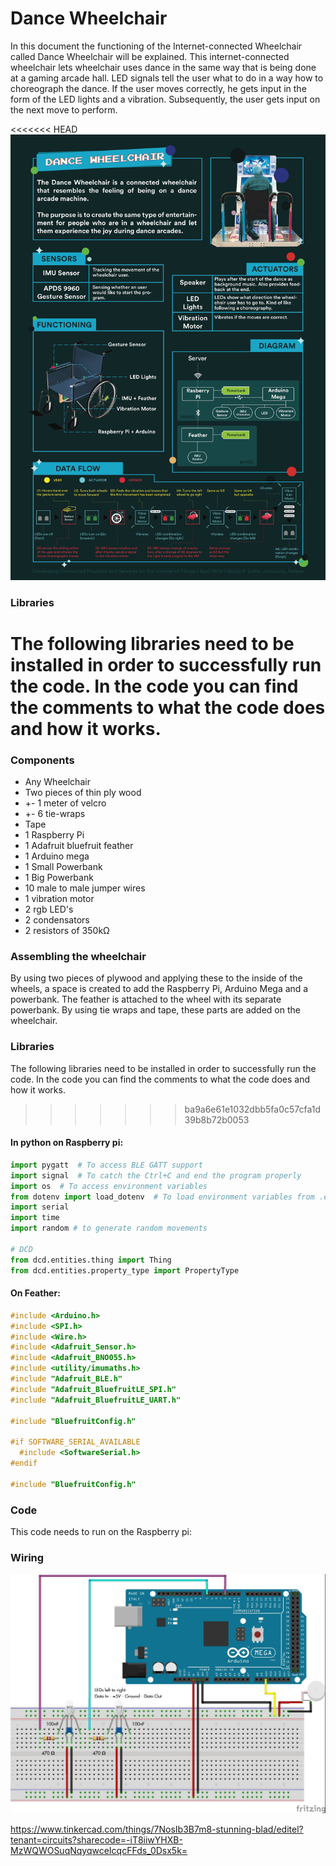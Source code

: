 # Dance Wheelchair
In this document the functioning of the Internet-connected Wheelchair called Dance Wheelchair will be explained. This internet-connected wheelchair lets wheelchair uses dance in the same way that is being done at a gaming arcade hall. LED signals tell the user what to do in a way how to choreograph the dance. If the user moves correctly, he gets input in the form of the LED lights and a vibration. Subsequently, the user gets input on the next move to perform.

<<<<<<< HEAD
![](images/Poster-IOT.jpeg)

### Libraries
The following libraries need to be installed in order to successfully run the code. In the code you can find the comments to what the code does and how it works.
=======
### Components
- Any Wheelchair
- Two pieces of thin ply wood
- +- 1 meter of velcro
- +- 6 tie-wraps
- Tape
- 1 Raspberry Pi
- 1 Adafruit bluefruit feather
- 1 Arduino mega
- 1 Small Powerbank
- 1 Big Powerbank
- 10 male to male jumper wires
- 1 vibration motor
- 2 rgb LED's
- 2 condensators
- 2 resistors of 350kΩ

### Assembling the wheelchair
By using two pieces of plywood and applying these to the inside of the wheels, a space is created to add the Raspberry Pi, Arduino Mega and a powerbank. The feather is attached to the wheel with its separate powerbank. By using tie wraps and tape, these parts are added on the wheelchair.

### Libraries
The following libraries need to be installed in order to successfully run the code. In the code you can find the comments to what the code does and how it works.


>>>>>>> ba9a6e61e1032dbb5fa0c57cfa1d39b8b72b0053

#### In python on Raspberry pi: ####
```python
import pygatt  # To access BLE GATT support
import signal  # To catch the Ctrl+C and end the program properly
import os  # To access environment variables
from dotenv import load_dotenv  # To load environment variables from .env file
import serial
import time
import random # to generate random movements

# DCD
from dcd.entities.thing import Thing
from dcd.entities.property_type import PropertyType
```

#### On Feather:
```C
#include <Arduino.h>
#include <SPI.h>
#include <Wire.h>
#include <Adafruit_Sensor.h>
#include <Adafruit_BNO055.h>
#include <utility/imumaths.h>
#include "Adafruit_BLE.h"
#include "Adafruit_BluefruitLE_SPI.h"
#include "Adafruit_BluefruitLE_UART.h"

#include "BluefruitConfig.h"

#if SOFTWARE_SERIAL_AVAILABLE
  #include <SoftwareSerial.h>
#endif

#include "BluefruitConfig.h"
```

### Code
This code needs to run on the Raspberry pi:


### Wiring

![](images/wheelchair_madness.jpg)

https://www.tinkercad.com/things/7NosIb3B7m8-stunning-blad/editel?tenant=circuits?sharecode=-iT8iiwYHXB-MzWQWOSuqNqyqwceIcqcFFds_0Dsx5k=
